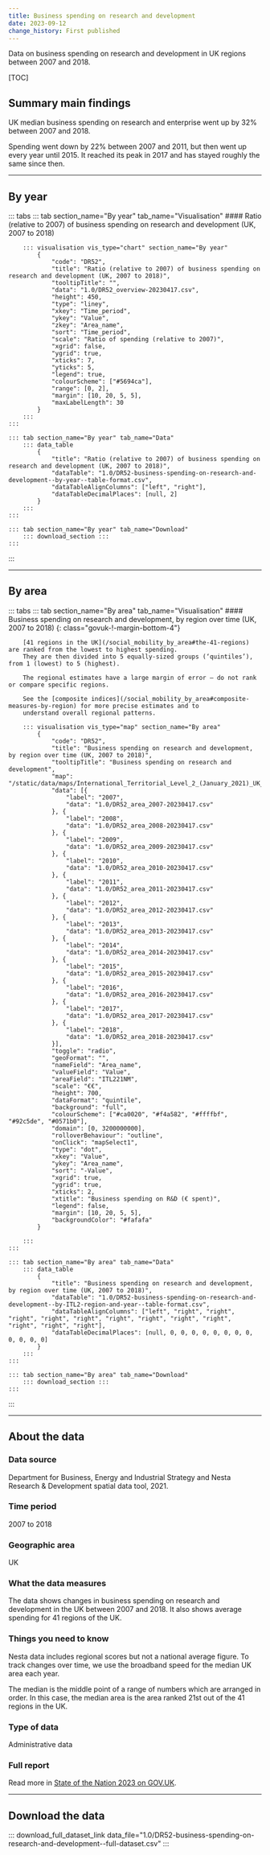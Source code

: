 ```yaml
---
title: Business spending on research and development
date: 2023-09-12
change_history: First published
---
```


Data on business spending on research and development in UK regions between 2007 and 2018.

[TOC]

## Summary main findings

UK median business spending on research and enterprise went up by 32% between 2007 and 2018.

Spending went down by 22% between 2007 and 2011, but then went up every year until 2015.
It reached its peak in 2017 and has stayed roughly the same since then.

---

## By year

::: tabs
    ::: tab section_name="By year" tab_name="Visualisation"
        #### Ratio (relative to 2007) of business spending on research and development (UK, 2007 to 2018)

        ::: visualisation vis_type="chart" section_name="By year"
            {
                "code": "DR52",
                "title": "Ratio (relative to 2007) of business spending on research and development (UK, 2007 to 2018)",
                "tooltipTitle": "",
                "data": "1.0/DR52_overview-20230417.csv",
                "height": 450,
                "type": "liney",
                "xkey": "Time_period",
                "ykey": "Value",
                "zkey": "Area_name",
                "sort": "Time_period",
                "scale": "Ratio of spending (relative to 2007)",
                "xgrid": false,
                "ygrid": true,
                "xticks": 7,
                "yticks": 5,
                "legend": true,
                "colourScheme": ["#5694ca"],
                "range": [0, 2],
                "margin": [10, 20, 5, 5],
                "maxLabelLength": 30
            }
        :::
    :::

    ::: tab section_name="By year" tab_name="Data"
        ::: data_table
            {
                "title": "Ratio (relative to 2007) of business spending on research and development (UK, 2007 to 2018)",
                "dataTable": "1.0/DR52-business-spending-on-research-and-development--by-year--table-format.csv",
                "dataTableAlignColumns": ["left", "right"],
                "dataTableDecimalPlaces": [null, 2]
            }
        :::
    :::

    ::: tab section_name="By year" tab_name="Download"
        ::: download_section :::
    :::
:::

---

## By area

::: tabs
    ::: tab section_name="By area" tab_name="Visualisation"
        #### Business spending on research and development, by region over time (UK, 2007 to 2018) {: class="govuk-!-margin-bottom-4"}

        [41 regions in the UK](/social_mobility_by_area#the-41-regions) are ranked from the lowest to highest spending.
        They are then divided into 5 equally-sized groups (‘quintiles’), from 1 (lowest) to 5 (highest).
        
        The regional estimates have a large margin of error – do not rank or compare specific regions.
        
        See the [composite indices](/social_mobility_by_area#composite-measures-by-region) for more precise estimates and to
        understand overall regional patterns.

        ::: visualisation vis_type="map" section_name="By area"
            {
                "code": "DR52",
                "title": "Business spending on research and development, by region over time (UK, 2007 to 2018)",
                "tooltipTitle": "Business spending on research and development",
                "map": "/static/data/maps/International_Territorial_Level_2_(January_2021)_UK_BUC.json",
                "data": [{
                    "label": "2007",
                    "data": "1.0/DR52_area_2007-20230417.csv"
                }, {
                    "label": "2008",
                    "data": "1.0/DR52_area_2008-20230417.csv"
                }, {
                    "label": "2009",
                    "data": "1.0/DR52_area_2009-20230417.csv"
                }, {
                    "label": "2010",
                    "data": "1.0/DR52_area_2010-20230417.csv"
                }, {
                    "label": "2011",
                    "data": "1.0/DR52_area_2011-20230417.csv"
                }, {
                    "label": "2012",
                    "data": "1.0/DR52_area_2012-20230417.csv"
                }, {
                    "label": "2013",
                    "data": "1.0/DR52_area_2013-20230417.csv"
                }, {
                    "label": "2014",
                    "data": "1.0/DR52_area_2014-20230417.csv"
                }, {
                    "label": "2015",
                    "data": "1.0/DR52_area_2015-20230417.csv"
                }, {
                    "label": "2016",
                    "data": "1.0/DR52_area_2016-20230417.csv"
                }, {
                    "label": "2017",
                    "data": "1.0/DR52_area_2017-20230417.csv"
                }, {
                    "label": "2018",
                    "data": "1.0/DR52_area_2018-20230417.csv"
                }],
                "toggle": "radio",
                "geoFormat": "",
                "nameField": "Area_name",
                "valueField": "Value",
                "areaField": "ITL221NM",
                "scale": "€€",
                "height": 700,
                "dataFormat": "quintile",
                "background": "full",
                "colourScheme": ["#ca0020", "#f4a582", "#ffffbf", "#92c5de", "#0571b0"],
                "domain": [0, 3200000000],
                "rolloverBehaviour": "outline",
                "onClick": "mapSelect1",
                "type": "dot",
                "xkey": "Value",
                "ykey": "Area_name",
                "sort": "-Value",
                "xgrid": true,
                "ygrid": true,
                "xticks": 2,
                "xtitle": "Business spending on R&D (€ spent)",
                "legend": false,
                "margin": [10, 20, 5, 5],
                "backgroundColor": "#fafafa"
            }
                
        :::
    :::

    ::: tab section_name="By area" tab_name="Data"
        ::: data_table
            {
                "title": "Business spending on research and development, by region over time (UK, 2007 to 2018)",
                "dataTable": "1.0/DR52-business-spending-on-research-and-development--by-ITL2-region-and-year--table-format.csv",
                "dataTableAlignColumns": ["left", "right", "right", "right", "right", "right", "right", "right", "right", "right", "right", "right", "right"],
                "dataTableDecimalPlaces": [null, 0, 0, 0, 0, 0, 0, 0, 0, 0, 0, 0, 0]
            }
        :::
    :::

    ::: tab section_name="By area" tab_name="Download"
        ::: download_section :::
    :::
:::

---

## About the data

### Data source
Department for Business, Energy and Industrial Strategy and Nesta Research & Development spatial data tool, 2021.

### Time period
2007 to 2018

### Geographic area
UK

### What the data measures
The data shows changes in business spending on research and development in the UK between 2007 and 2018.
It also shows average spending for 41 regions of the UK.

### Things you need to know
Nesta data includes regional scores but not a national average figure.
To track changes over time, we use the broadband speed for the median UK area each year.

The median is the middle point of a range of numbers which are arranged in order.
In this case, the median area is the area ranked 21st out of the 41 regions in the UK.

### Type of data
Administrative data

### Full report
Read more in [State of the Nation 2023 on GOV.UK](https://www.gov.uk/government/publications/state-of-the-nation-2023-people-and-places).

---

## Download the data

::: download_full_dataset_link data_file="1.0/DR52-business-spending-on-research-and-development--full-dataset.csv" :::
